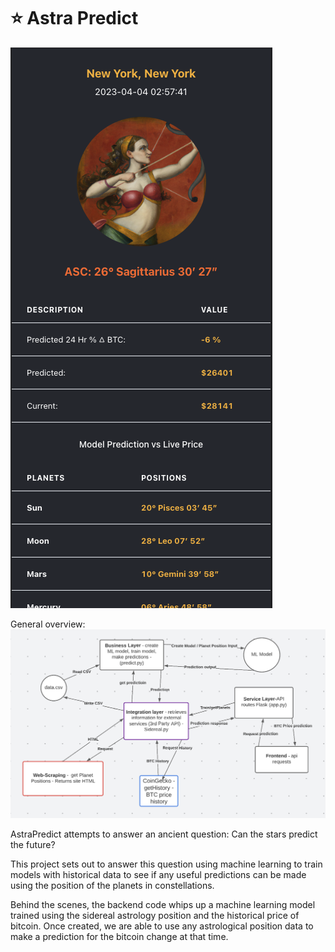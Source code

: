 # ⭐ Astra Predict

![My Image](./src/assets/screen.png)

General overview:
![My Image](./src/assets/schema.png)

AstraPredict attempts to answer an ancient question:
Can the stars predict the future?

This project sets out to answer this question using machine learning to train models with historical data to see if any useful predictions can be made using the position of the planets in constellations.

Behind the scenes, the backend code whips up a machine learning model trained using the sidereal astrology position and the historical price of bitcoin. Once created, we are able to use any astrological position data to make a prediction for the bitcoin change at that time.
